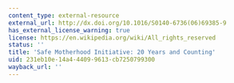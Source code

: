 ```yaml
---
content_type: external-resource
external_url: http://dx.doi.org/10.1016/S0140-6736(06)69385-9
has_external_license_warning: true
license: https://en.wikipedia.org/wiki/All_rights_reserved
status: ''
title: 'Safe Motherhood Initiative: 20 Years and Counting'
uid: 231eb10e-14a4-4409-9613-cb7250799300
wayback_url: ''
---
```


